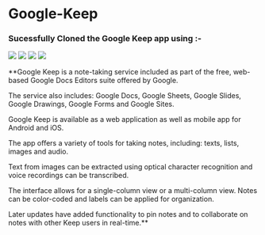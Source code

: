 # Google-Keep

<h3>Sucessfully Cloned the Google Keep app using :-</h3>

![](https://img.shields.io/badge/React-20232A?style=for-the-badge&logo=react&logoColor=61DAFB)
![](https://img.shields.io/badge/JavaScript-F7DF1E?style=for-the-badge&logo=javascript&logoColor=black)
![](https://img.shields.io/badge/HTML5-E34F26?style=for-the-badge&logo=html5&logoColor=white)
![](https://img.shields.io/badge/CSS3-1572B6?style=for-the-badge&logo=css3&logoColor=white)


**Google Keep is a note-taking service included as part of the free, web-based Google Docs Editors suite offered by Google. 

The service also includes: Google Docs, Google Sheets, Google Slides, Google Drawings, Google Forms and Google Sites. 

Google Keep is available as a web application as well as mobile app for Android and iOS. 

The app offers a variety of tools for taking notes, including: texts, lists, images and audio. 

Text from images can be extracted using optical character recognition and voice recordings can be transcribed. 

The interface allows for a single-column view or a multi-column view. Notes can be color-coded and labels can be applied for organization. 

Later updates have added functionality to pin notes and to collaborate on notes with other Keep users in real-time.**
